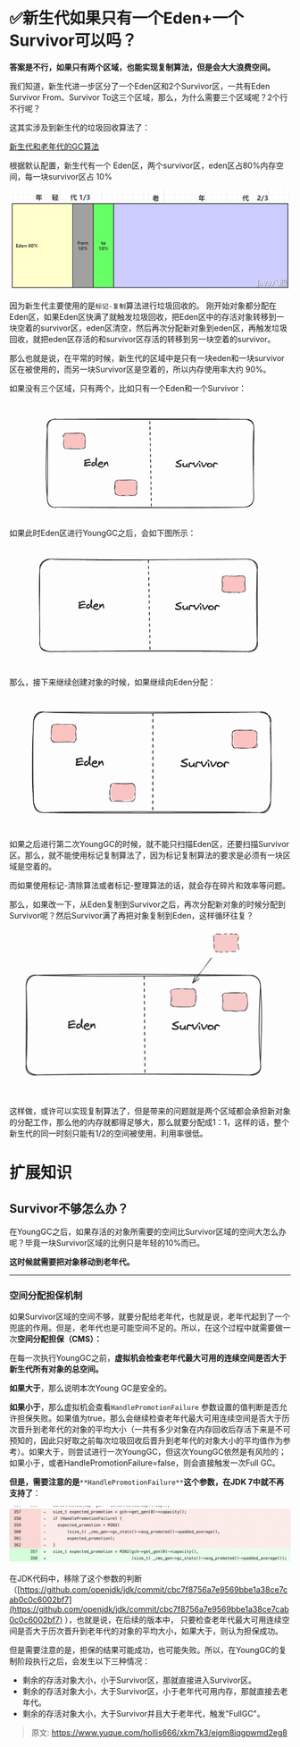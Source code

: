 # ✅新生代如果只有一个Eden+一个Survivor可以吗？

**答案是不行，如果只有两个区域，也能实现复制算法，但是会大大浪费空间。**



我们知道，新生代进一步区分了一个Eden区和2个Survivor区，一共有Eden Survivor From、Survivor To这三个区域，那么，为什么需要三个区域呢？2个行不行呢？



这其实涉及到新生代的垃圾回收算法了：



[新生代和老年代的GC算法](https://www.yuque.com/hollis666/xkm7k3/batkyxxf61dx4kl7)



根据默认配置，新生代有一个 Eden区，两个survivor区，eden区占80%内存空间，每一块survivor区占 10%



![1671783801710-bde79463-51f1-434d-af9d-bdd1b16cce1f.png](./img/f3HHw7DiYZcPSlfB/1671783801710-bde79463-51f1-434d-af9d-bdd1b16cce1f-095943.png)



因为新生代主要使用的是`标记-复制`算法进行垃圾回收的。 刚开始对象都分配在Eden区，如果Eden区快满了就触发垃圾回收，把Eden区中的存活对象转移到一块空着的survivor区，eden区清空，然后再次分配新对象到eden区，再触发垃圾回收，就把eden区存活的和survivor区存活的转移到另一块空着的survivor。



那么也就是说，在平常的时候，新生代的区域中是只有一块eden和一块survivor区在被使用的，而另一块Survivor区是空着的，所以内存使用率大约 90%。



如果没有三个区域，只有两个，比如只有一个Eden和一个Survivor：



![1692008151448-c0a4ef38-0071-47ff-a67a-513941dd4e9d.png](./img/f3HHw7DiYZcPSlfB/1692008151448-c0a4ef38-0071-47ff-a67a-513941dd4e9d-835467.png)



如果此时Eden区进行YoungGC之后，会如下图所示：



![1692008168023-b0c090a1-105a-49d3-9fea-2488bf6a9226.png](./img/f3HHw7DiYZcPSlfB/1692008168023-b0c090a1-105a-49d3-9fea-2488bf6a9226-314850.png)



那么，接下来继续创建对象的时候，如果继续向Eden分配：



![1692008210046-d260d9ef-7b13-4e32-96f4-15096f3c4815.png](./img/f3HHw7DiYZcPSlfB/1692008210046-d260d9ef-7b13-4e32-96f4-15096f3c4815-942842.png)



如果之后进行第二次YoungGC的时候，就不能只扫描Eden区，还要扫描Survivor区。那么，就不能使用标记复制算法了，因为标记复制算法的要求是必须有一块区域是空着的。



而如果使用标记-清除算法或者标记-整理算法的话，就会存在碎片和效率等问题。



那么，如果改一下，从Eden复制到Survivor之后，再次分配新对象的时候分配到Survivor呢？然后Survivor满了再把对象复制到Eden，这样循环往复？



![1703307844655-7840579d-2d45-46dc-8a8f-caf734b890de.png](./img/f3HHw7DiYZcPSlfB/1703307844655-7840579d-2d45-46dc-8a8f-caf734b890de-805660.png)



这样做，或许可以实现复制算法了，但是带来的问题就是两个区域都会承担新对象的分配工作，那么他的内存就都得足够大，那么就要分配成1：1，这样的话，整个新生代的同一时刻只能有1/2的空间被使用，利用率很低。



# 扩展知识


## Survivor不够怎么办？


在YoungGC之后，如果存活的对象所需要的空间比Survivor区域的空间大怎么办呢？毕竟一块Survivor区域的比例只是年轻的10%而已。



**这时候就需要把对象移动到老年代。**

****

### 空间分配担保机制


如果Survivor区域的空间不够，就要分配给老年代，也就是说，老年代起到了一个兜底的作用。但是，老年代也是可能空间不足的。所以，在这个过程中就需要做一次**空间分配担保（CMS）：**



在每一次执行YoungGC之前，**虚拟机会检查老年代最大可用的连续空间是否大于新生代所有对象的总空间。**



**如果大于**，那么说明本次Young GC是安全的。



**如果小于**，那么虚拟机会查看`HandlePromotionFailure` 参数设置的值判断是否允许担保失败。如果值为true，那么会继续检查老年代最大可用连续空间是否大于历次晋升到老年代的对象的平均大小（一共有多少对象在内存回收后存活下来是不可预知的，因此只好取之前每次垃圾回收后晋升到老年代的对象大小的平均值作为参考）。如果大于，则尝试进行一次YoungGC，但这次YoungGC依然是有风险的；如果小于，或者HandlePromotionFailure=false，则会直接触发一次Full GC。



**但是，需要注意的是**`**HandlePromotionFailure**`**这个参数，在JDK 7中就不再支持了**：



![1681907033882-6546b62c-8cae-4383-9e39-bd909297528a.png](./img/f3HHw7DiYZcPSlfB/1681907033882-6546b62c-8cae-4383-9e39-bd909297528a-164419.png)



在JDK代码中，移除了这个参数的判断（[https://github.com/openjdk/jdk/commit/cbc7f8756a7e9569bbe1a38ce7cab0c0c6002bf7](https://github.com/openjdk/jdk/commit/cbc7f8756a7e9569bbe1a38ce7cab0c0c6002bf7) ），也就是说，在后续的版本中， 只要检查老年代最大可用连续空间是否大于历次晋升到老年代的对象的平均大小，如果大于，则认为担保成功。



但是需要注意的是，担保的结果可能成功，也可能失败。所以，在YoungGC的复制阶段执行之后，会发生以下三种情况：



+ 剩余的存活对象大小，小于Survivor区，那就直接进入Survivor区。
+ 剩余的存活对象大小，大于Survivor区，小于老年代可用内存，那就直接去老年代。
+ 剩余的存活对象大小，大于Survivor并且大于老年代，触发"FullGC"。





<font style="color:rgb(64, 64, 64);"></font>















> 原文: <https://www.yuque.com/hollis666/xkm7k3/eigm8iqgpwmd2eg8>